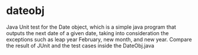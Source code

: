 # dateobj
Java Unit test for the Date object, which is a simple java program that outputs the next date of a given date, taking into consideration the exceptions such as leap year February, new month, and new year. Compare the result of JUnit and the test cases inside the DateObj.java

